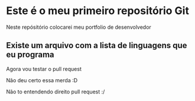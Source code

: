 # Este é o meu primeiro repositório Git

Neste repósitório colocarei meu portfolio de desenvolvedor
## Existe um arquivo com a lista de linguagens que eu programa

Agora vou testar o pull request

Não deu certo essa merda :D

Não to entendendo direito pull request :/